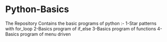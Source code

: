 # Python-Basics
The Repository Contains the basic programs of python :-
1-Star patterns with for_loop
2-Basics program of if_else
3-Basics program of functions
4-Basics program of menu driven
